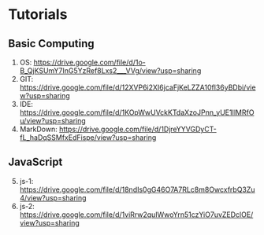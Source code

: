 # Tutorials

## Basic Computing
1. OS: https://drive.google.com/file/d/1o-B_QjKSUmY7InG5YzRef8Lxs2___VVg/view?usp=sharing
2. GIT: https://drive.google.com/file/d/12XVP6i2XI6jcaFjKeLZZA10fl36yBDbi/view?usp=sharing 
3. IDE: https://drive.google.com/file/d/1KOpWwUVckKTdaXzoJPnn_yUE1IlMRfOu/view?usp=sharing
4. MarkDown: https://drive.google.com/file/d/1DjreYYVGDyCT-fL_haDqSSMfxEdFispe/view?usp=sharing

## JavaScript
5. js-1: https://drive.google.com/file/d/18ndIs0gG46O7A7RLc8m8OwcxfrbQ3Zu4/view?usp=sharing
6. js-2: https://drive.google.com/file/d/1viRrw2quIWwoYrn51czYiO7uvZEDclOE/view?usp=sharing
